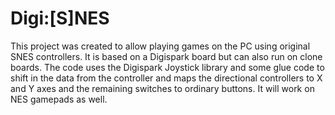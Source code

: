 # Digi:[S]NES

This project was created to allow playing games on the PC using original SNES controllers. It is based on a Digispark board but can also run on clone boards. The code uses the Digispark Joystick library and some glue code to shift in the data from the controller and maps the directional controllers to X and Y axes and the remaining switches to ordinary buttons. It will work on NES gamepads as well.

					